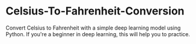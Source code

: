 # Celsius-To-Fahrenheit-Conversion
Convert Celsius to Fahrenheit with a simple deep learning model using Python.
If you're a beginner in deep learning, this will help you to practice.
